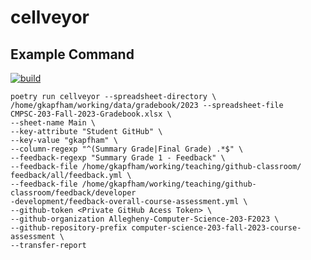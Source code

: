 # cellveyor

## Example Command

[![build](https://github.com/KevenDuverglas/keven-cellveyor/actions/workflows/build.yml/badge.svg)](https://https://github.com/KevenDuverglas/keven-cellveyor/actions/workflows/build.yml)

```
poetry run cellveyor --spreadsheet-directory \
/home/gkapfham/working/data/gradebook/2023 --spreadsheet-file
CMPSC-203-Fall-2023-Gradebook.xlsx \
--sheet-name Main \
--key-attribute "Student GitHub" \
--key-value "gkapfham" \
--column-regexp "^(Summary Grade|Final Grade) .*$" \
--feedback-regexp "Summary Grade 1 - Feedback" \
--feedback-file /home/gkapfham/working/teaching/github-classroom/
feedback/all/feedback.yml \
--feedback-file /home/gkapfham/working/teaching/github-
classroom/feedback/developer
-development/feedback-overall-course-assessment.yml \
--github-token <Private GitHub Acess Token> \
--github-organization Allegheny-Computer-Science-203-F2023 \
--github-repository-prefix computer-science-203-fall-2023-course-assessment \
--transfer-report
```
